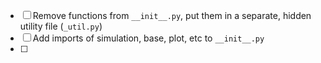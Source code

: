- [ ] Remove functions from `__init__.py`, put them in a separate, hidden utility file (`_util.py`)
- [ ] Add imports of simulation, base, plot, etc to `__init__.py`
- [ ] 